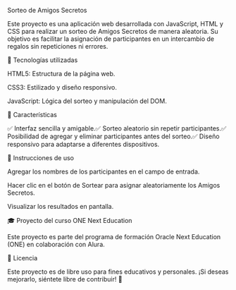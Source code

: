 Sorteo de Amigos Secretos

Este proyecto es una aplicación web desarrollada con JavaScript, HTML y CSS para realizar un sorteo de Amigos Secretos de manera aleatoria. Su objetivo es facilitar la asignación de participantes en un intercambio de regalos sin repeticiones ni errores.

🚀 Tecnologías utilizadas

HTML5: Estructura de la página web.

CSS3: Estilizado y diseño responsivo.

JavaScript: Lógica del sorteo y manipulación del DOM.

📌 Características

✅ Interfaz sencilla y amigable.✅ Sorteo aleatorio sin repetir participantes.✅ Posibilidad de agregar y eliminar participantes antes del sorteo.✅ Diseño responsivo para adaptarse a diferentes dispositivos.

📖 Instrucciones de uso

Agregar los nombres de los participantes en el campo de entrada.

Hacer clic en el botón de Sortear para asignar aleatoriamente los Amigos Secretos.

Visualizar los resultados en pantalla.

🎓 Proyecto del curso ONE Next Education

Este proyecto es parte del programa de formación Oracle Next Education (ONE) en colaboración con Alura.

📜 Licencia

Este proyecto es de libre uso para fines educativos y personales. ¡Si deseas mejorarlo, siéntete libre de contribuir! 🎉
